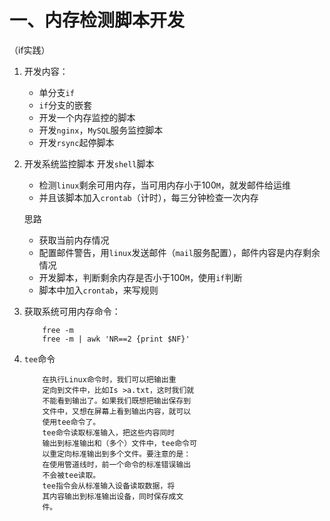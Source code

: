 # 一、内存检测脚本开发
（if实践）
1. 开发内容：
	- 单分支`if`
	- `if`分支的嵌套
	- 开发一个内存监控的脚本
	- 开发`nginx`，`MySQL`服务监控脚本
	- 开发`rsync`起停脚本
2. 开发系统监控脚本
	开发`shell`脚本
	- 检测`linux`剩余可用内存，当可用内存小于100`M`，就发邮件给运维
	- 并且该脚本加入`crontab`（计时），每三分钟检查一次内存
	
	思路
	- 获取当前内存情况
	- 配置邮件警告，用`linux`发送邮件（`mail`服务配置），邮件内容是内存剩余情况
	- 开发脚本，判断剩余内存是否小于100`M`，使用`if`判断
	- 脚本中加入`crontab`，来写规则
3. 获取系统可用内存命令：
	```
		free -m
		free -m | awk 'NR==2 {print $NF}'
	```
4. `tee`命令
	```
		在执行Linux命令时，我们可以把输出重
		定向到文件中，比如Is >a.txt，这时我们就
		不能看到输出了。如果我们既想把输出保存到
		文件中，又想在屏幕上看到输出内容，就可以
		使用tee命令了。
		tee命令读取标准输入，把这些内容同时
		输出到标准输出和（多个）文件中，tee命令可
		以重定向标准输出到多个文件。要注意的是：
		在使用管道线时，前一个命令的标准错误输出
		不会被tee读取。
		tee指令会从标准输入设备读取数据，将
		其内容输出到标准输出设备，同时保存成文
		件。
	```
